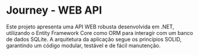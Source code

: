 # Journey - WEB API

Este projeto apresenta uma API WEB robusta desenvolvida em .NET, utilizando o Entity Framework Core como ORM para interagir com um banco de dados SQLite. A arquitetura da aplicação segue os princípios SOLID, garantindo um código modular, testável e de fácil manutenção.
